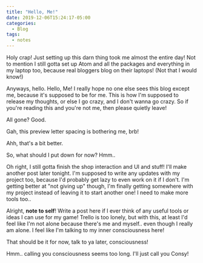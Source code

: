 ```yaml
---
title: "Hello, Me!"
date: 2019-12-06T15:24:17-05:00
categories:
  - Blog
tags:
  - notes
---
```


Holy crap! Just setting up this darn thing took me almost the entire day! Not to mention I still gotta set up Atom and all the packages and everything in my laptop too, because real bloggers blog on their laptops! (Not that I would know!)

Anyways, hello. Hello, Me! I really hope no one else sees this blog except me, because it's supposed to be for me. This is how I'm supposed to release my thoughts, or else I go crazy, and I don't wanna go crazy. So if you're reading this and you're not me, then please quietly leave!

All gone? Good.

Gah, this preview letter spacing is bothering me, brb!

Ahh, that's a bit better.

So, what should I put down for now? Hmm..

Oh right, I still gotta finish the shop interaction and UI and stuff! I'll make another post later tonight. I'm supposed to write any updates with my project too, because I'd probably get lazy to even work on it if I don't. I'm getting better at "not giving up" though, I'm finally getting somewhere with my project instead of leaving it to start another one! I need to make more tools too..

Alright, __note to self__! Write a post here if I ever think of any useful tools or ideas I can use for my game! Trello is too lonely, but with this, at least I'd feel like I'm not alone because there's me and myself.. even though I really am alone. I feel like I'm talking to my inner consciousness here!

That should be it for now, talk to ya later, consciousness!

Hmm.. calling you consciousness seems too long. I'll just call you Consy!
